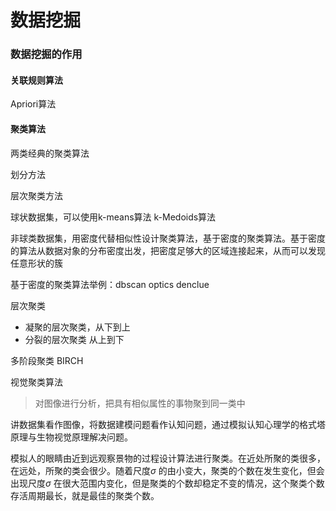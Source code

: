 # 数据挖掘



### 数据挖掘的作用

#### 关联规则算法

Apriori算法



#### 聚类算法

两类经典的聚类算法

划分方法

层次聚类方法



球状数据集，可以使用k-means算法   k-Medoids算法

非球类数据集，用密度代替相似性设计聚类算法，基于密度的聚类算法。基于密度的算法从数据对象的分布密度出发，把密度足够大的区域连接起来，从而可以发现任意形状的簇  

基于密度的聚类算法举例：dbscan  optics  denclue



层次聚类 

- 凝聚的层次聚类，从下到上
- 分裂的层次聚类 从上到下

多阶段聚类  BIRCH



视觉聚类算法

> 对图像进行分析，把具有相似属性的事物聚到同一类中

讲数据集看作图像，将数据建模问题看作认知问题，通过模拟认知心理学的格式塔原理与生物视觉原理解决问题。

模拟人的眼睛由近到远观察景物的过程设计算法进行聚类。在近处所聚的类很多，在远处，所聚的类会很少。随着尺度$\sigma$ 的由小变大，聚类的个数在发生变化，但会出现尺度$\sigma$ 在很大范围内变化，但是聚类的个数却稳定不变的情况，这个聚类个数存活周期最长，就是最佳的聚类个数。
